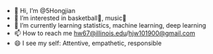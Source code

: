 - 👋 Hi, I’m @5Hongjian
- 👀 I’m interested in basketball🏀, music🎵
- 🌱 I’m currently learning statistics, machine learning, deep learning
- 📫 How to reach me hw67@illinois.edu/hjw101900@gmail.com
- 😄 I see my self: Attentive, empathetic, responsible

<!---
5Hongjian/5Hongjian is a ✨ special ✨ repository because its `README.md` (this file) appears on your GitHub profile.
You can click the Preview link to take a look at your changes.
--->
